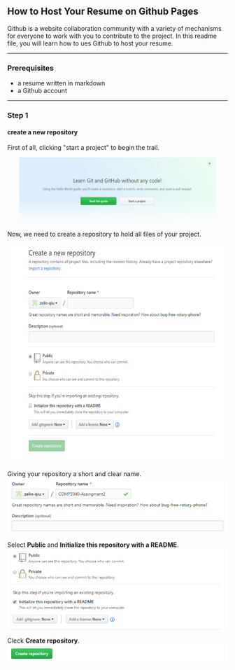 ## How to Host Your Resume on Github Pages <br />
Github is a website collaboration community with a variety of mechanisms for everyone to work with you to contribute to the project. In this readme file, you will learn how to ues Github to host your resume. <br />
<hr>

### Prerequisites <br />
* a resume written in markdown <br />
* a Github account <br />

<hr>

### Step 1 <br />
#### create a new repository <br />
First of all, clicking "start a project" to begin the trail. <br />
<div align=center><img width="450" height="150" src="https://github.com/zelin-qiu/comp3040-assignment2/blob/master/img/startaproject.png"/></div>


Now, we need to create a repository to hold all files of your project. <br />
<div align=center><img width="500" height="500" src="https://github.com/zelin-qiu/comp3040-assignment2/blob/master/img/createpage.png"/></div>

Giving your repository a short and clear name. <br />
![Screen shoot](https://github.com/zelin-qiu/comp3040-assignment2/blob/master/img/name.png) <br />

Select **Public** and **Initialize this repository with a README**. <br />
![Screen shoot](https://github.com/zelin-qiu/comp3040-assignment2/blob/master/img/public.png) <br />

Cleck **Create repository**.
![Screen shoot](https://github.com/zelin-qiu/comp3040-assignment2/blob/master/img/confirm.png)<br />

